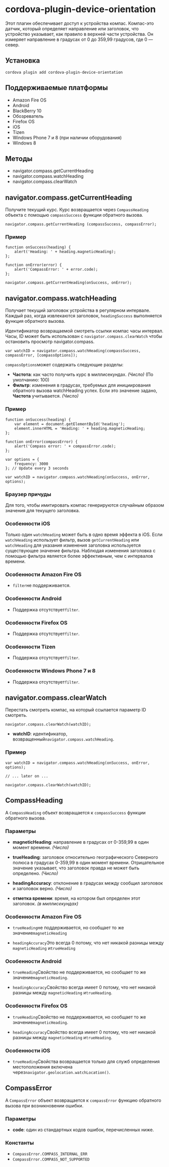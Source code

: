 <!---
    Licensed to the Apache Software Foundation (ASF) under one
    or more contributor license agreements.  See the NOTICE file
    distributed with this work for additional information
    regarding copyright ownership.  The ASF licenses this file
    to you under the Apache License, Version 2.0 (the
    "License"); you may not use this file except in compliance
    with the License.  You may obtain a copy of the License at

      http://www.apache.org/licenses/LICENSE-2.0

    Unless required by applicable law or agreed to in writing,
    software distributed under the License is distributed on an
    "AS IS" BASIS, WITHOUT WARRANTIES OR CONDITIONS OF ANY
    KIND, either express or implied.  See the License for the
    specific language governing permissions and limitations
    under the License.
-->

# cordova-plugin-device-orientation

Этот плагин обеспечивает доступ к устройства компас. Компас-это датчик, который определяет направление или заголовок, что устройство указывает, как правило в верхней части устройства. Он измеряет направление в градусах от 0 до 359,99 градусов, где 0 — север.

## Установка

    cordova plugin add cordova-plugin-device-orientation
    

## Поддерживаемые платформы

*   Amazon Fire OS
*   Android
*   BlackBerry 10
*   Обозреватель
*   Firefox OS
*   iOS
*   Tizen
*   Windows Phone 7 и 8 (при наличии оборудования)
*   Windows 8

## Методы

*   navigator.compass.getCurrentHeading
*   navigator.compass.watchHeading
*   navigator.compass.clearWatch

## navigator.compass.getCurrentHeading

Получите текущий курс. Курс возвращается через `CompassHeading` объекта с помощью `compassSuccess` функции обратного вызова.

    navigator.compass.getCurrentHeading (compassSuccess, compassError);
    

### Пример

    function onSuccess(heading) {
        alert('Heading: ' + heading.magneticHeading);
    };
    
    function onError(error) {
        alert('CompassError: ' + error.code);
    };
    
    navigator.compass.getCurrentHeading(onSuccess, onError);
    

## navigator.compass.watchHeading

Получает текущий заголовок устройства в регулярном интервале. Каждый раз, когда извлекаются заголовок, `headingSuccess` выполняется функция обратного вызова.

Идентификатор возвращаемой смотреть ссылки компас часы интервал. Часы, ID может быть использован с `navigator.compass.clearWatch` чтобы остановить просмотр navigator.compass.

    var watchID = navigator.compass.watchHeading(compassSuccess, compassError, [compassOptions]);
    

`compassOptions`может содержать следующие разделы:

*   **Частота**: как часто получить курс в миллисекундах. *(Число)* (По умолчанию: 100)
*   **Фильтр**: изменения в градусах, требуемых для инициирования обратного вызова watchHeading успех. Если это значение задано, **Частота** учитывается. *(Число)*

### Пример

    function onSuccess(heading) {
        var element = document.getElementById('heading');
        element.innerHTML = 'Heading: ' + heading.magneticHeading;
    };
    
    function onError(compassError) {
        alert('Compass error: ' + compassError.code);
    };
    
    var options = {
        frequency: 3000
    }; // Update every 3 seconds
    
    var watchID = navigator.compass.watchHeading(onSuccess, onError, options);
    

### Браузер причуды

Для того, чтобы имитировать компас генерируются случайным образом значения для текущего заголовка.

### Особенности iOS

Только один `watchHeading` может быть в одно время эффекта в iOS. Если `watchHeading` использует фильтр, вызов `getCurrentHeading` или `watchHeading` для указания изменения заголовка используется существующее значение фильтра. Наблюдая изменения заголовка с помощью фильтра является более эффективным, чем с интервалов времени.

### Особенности Amazon Fire OS

*   `filter`не поддерживается.

### Особенности Android

*   Поддержка отсутствует`filter`.

### Особенности Firefox OS

*   Поддержка отсутствует`filter`.

### Особенности Tizen

*   Поддержка отсутствует`filter`.

### Особенности Windows Phone 7 и 8

*   Поддержка отсутствует`filter`.

## navigator.compass.clearWatch

Перестать смотреть компас, на который ссылается параметр ID смотреть.

    navigator.compass.clearWatch(watchID);
    

*   **watchID**: идентификатор, возвращенный`navigator.compass.watchHeading`.

### Пример

    var watchID = navigator.compass.watchHeading(onSuccess, onError, options);
    
    // ... later on ...
    
    navigator.compass.clearWatch(watchID);
    

## CompassHeading

A `CompassHeading` объект возвращается к `compassSuccess` функции обратного вызова.

### Параметры

*   **magneticHeading**: направление в градусах от 0-359,99 в один момент времени. *(Число)*

*   **trueHeading**: заголовок относительно географического Северного полюса в градусах 0-359,99 в один момент времени. Отрицательное значение указывает, что заголовок правда не может быть определено. *(Число)*

*   **headingAccuracy**: отклонение в градусах между сообщил заголовок и заголовок верно. *(Число)*

*   **отметка времени**: время, на котором был определен этот заголовок. *(в миллисекундах)*

### Особенности Amazon Fire OS

*   `trueHeading`не поддерживается, но сообщает то же значение`magneticHeading`

*   `headingAccuracy`Это всегда 0 потому, что нет никакой разницы между `magneticHeading` и`trueHeading`

### Особенности Android

*   `trueHeading`Свойство не поддерживается, но сообщает то же значение`magneticHeading`.

*   `headingAccuracy`Свойство всегда имеет 0 потому, что нет никакой разницы между `magneticHeading` и`trueHeading`.

### Особенности Firefox OS

*   `trueHeading`Свойство не поддерживается, но сообщает то же значение`magneticHeading`.

*   `headingAccuracy`Свойство всегда имеет 0 потому, что нет никакой разницы между `magneticHeading` и`trueHeading`.

### Особенности iOS

*   `trueHeading`Свойства возвращается только для служб определения местоположения включена через`navigator.geolocation.watchLocation()`.

## CompassError

A `CompassError` объект возвращается к `compassError` функцию обратного вызова при возникновении ошибки.

### Параметры

*   **code**: один из стандартных кодов ошибок, перечисленных ниже.

### Константы

*   `CompassError.COMPASS_INTERNAL_ERR`
*   `CompassError.COMPASS_NOT_SUPPORTED`
